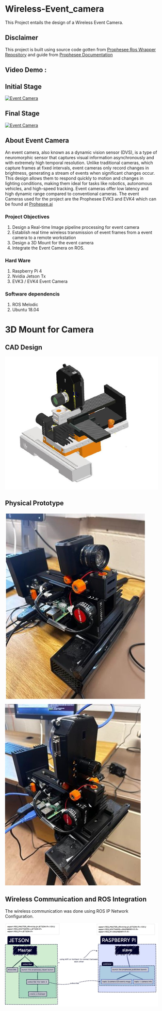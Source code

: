 # Wireless-Event_camera
This Project entails the design of a Wireless Event Camera. 
## Disclaimer
This project is built using source code gotten from
[Prophesee Ros Wrapper Repository](https://github.com/prophesee-ai/prophesee_ros_wrapper) and guide from [Prophesee Documentation](https://docs.prophesee.ai/stable/index.html)
## Video Demo :
## Initial Stage 

[![Event Camera](https://img.youtube.com/vi/GXWf6FFlcoc/0.jpg)](https://www.youtube.com/watch?v=GXWf6FFlcoc)

## Final Stage

[![Event Camera](https://img.youtube.com/vi/MkHgZYlNgjk/0.jpg)](https://www.youtube.com/shorts/MkHgZYlNgjk)

## About Event Camera
An event camera, also known as a dynamic vision sensor (DVS), is a type of neuromorphic sensor that captures visual information asynchronously and with extremely high temporal resolution. Unlike traditional cameras, which capture frames at fixed intervals, event cameras only record changes in brightness, generating a stream of events when significant changes occur. This design allows them to respond quickly to motion and changes in lighting conditions, making them ideal for tasks like robotics, autonomous vehicles, and high-speed tracking. Event cameras offer low latency and high dynamic range compared to conventional cameras.
The event Cameras used for the project are the Prophesee EVK3 and EVK4 which can be found at [Prohesee.ai](https://www.prophesee.ai/event-based-evaluation-kits/) 

### Project Objectives
1. Design a Real-time Image pipeline processing  for event camera
2. Establish real time wireless transmission of event frames from a event camera to a remote workstation
3. Design a 3D Mount for the event camera
4. Integrate the Event Camera on ROS.

### Hard Ware 
1. Raspberry Pi 4
2. Nvidia Jetson Tx
3. EVK3 / EVK4 Event Camera

### Software dependencis
1. ROS Melodic
2. Ubuntu 18.04

# 3D Mount for Camera

## CAD Design

![3D mount](images/assembly_card.jpg) 

## Physical Prototype
![prototype](images/real.jpg)

![prototype](images/real_2.jpg)

## Wireless Communication and ROS Integration
The wireless communication was done using ROS IP Network Configuration.

![rps_ip](images/ros_ip.jpg)









